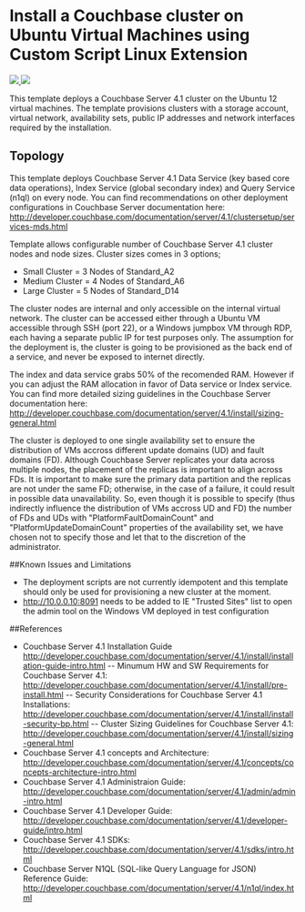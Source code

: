 # Install a Couchbase cluster on Ubuntu Virtual Machines using Custom Script Linux Extension

<a href="https://portal.azure.com/#create/Microsoft.Template/uri/https%3A%2F%2Fraw.githubusercontent.com%2FAzure%2Fazure-quickstart-templates%2Fmaster%2Fcouchbase-on-ubuntu%2Fazuredeploy.json" target="_blank">
    <img src="http://azuredeploy.net/deploybutton.png"/>
</a>
<a href="http://armviz.io/#/?load=https%3A%2F%2Fraw.githubusercontent.com%2FAzure%2Fazure-quickstart-templates%2Fmaster%2Fcouchbase-on-ubuntu%2Fazuredeploy.json" target="_blank">
    <img src="http://armviz.io/visualizebutton.png"/>
</a>

This template deploys a Couchbase Server 4.1 cluster on the Ubuntu 12 virtual machines. The template provisions clusters with a storage account, virtual network, availability sets, public IP addresses and network interfaces required by the installation.

Topology
--------

This template deploys Couchbase Server 4.1 Data Service (key based core data operations), Index Service (global secondary index) and Query Service (n1ql) on every node. You can find recommendations on other deployment configurations in Couchbase Server documentation here: http://developer.couchbase.com/documentation/server/4.1/clustersetup/services-mds.html 

Template allows configurable number of Couchbase Server 4.1 cluster nodes and node sizes. Cluster sizes comes in 3 options;
- Small Cluster = 3 Nodes of Standard_A2
- Medium Cluster  = 4 Nodes of Standard_A6
- Large Cluster = 5 Nodes of Standard_D14

The cluster nodes are internal and only accessible on the internal virtual network. The cluster can be accessed either through a Ubuntu VM accessible  through SSH (port 22), or a Windows jumpbox VM through RDP, each having a separate public IP for test purposes only. The assumption for the deployment is, the cluster is going to be provisioned as the back end of a service, and never be exposed to internet directly. 

The index and data service grabs 50% of the recomended RAM. However if you can adjust the RAM allocation in favor of Data service or Index service. You can find more detailed sizing guidelines in the Couchbase Server documentation here: http://developer.couchbase.com/documentation/server/4.1/install/sizing-general.html

The cluster is deployed to one single availability set to ensure the distribution of VMs accross different update domains (UD) and fault domains (FD). Although Couchbase Server replicates your data across multiple nodes, the placement of the replicas is important to align across FDs. It is important to make sure the primary data partition and the replicas are not under the same FD; otherwise, in the case of a failure, it could result in possible data unavailability. So, even though it is possible to specify (thus indirectly influence the distribution of VMs accross UD and FD) the number of FDs and UDs with "PlatformFaultDomainCount" and "PlatformUpdateDomainCount" properties of the availability set, we have chosen not to specify those and let that to the discretion of the administrator.

##Known Issues and Limitations
- The deployment scripts are not currently idempotent and this template should only be used for provisioning a new cluster at the moment.
- http://10.0.0.10:8091 needs to be added to IE "Trusted Sites" list to open the admin tool on the Windows VM deployed in test configuration

##References
- Couchbase Server 4.1 Installation Guide
http://developer.couchbase.com/documentation/server/4.1/install/installation-guide-intro.html
-- Minumum HW and SW Requirements for Couchbase Server 4.1: http://developer.couchbase.com/documentation/server/4.1/install/pre-install.html
-- Security Considerations for Couchbase Server 4.1 Installations:
http://developer.couchbase.com/documentation/server/4.1/install/install-security-bp.html
-- Cluster Sizing Guidelines for Couchbase Server 4.1:
http://developer.couchbase.com/documentation/server/4.1/install/sizing-general.html
- Couchbase Server 4.1 concepts and Architecture:
http://developer.couchbase.com/documentation/server/4.1/concepts/concepts-architecture-intro.html
- Couchbase Server 4.1 Administraion Guide: 
http://developer.couchbase.com/documentation/server/4.1/admin/admin-intro.html
- Couchbase Server 4.1 Developer Guide:
http://developer.couchbase.com/documentation/server/4.1/developer-guide/intro.html
- Couchbase Server 4.1 SDKs:
http://developer.couchbase.com/documentation/server/4.1/sdks/intro.html
- Couchbase Server N1QL (SQL-like Query Language for JSON) Reference Guide:
http://developer.couchbase.com/documentation/server/4.1/n1ql/index.html